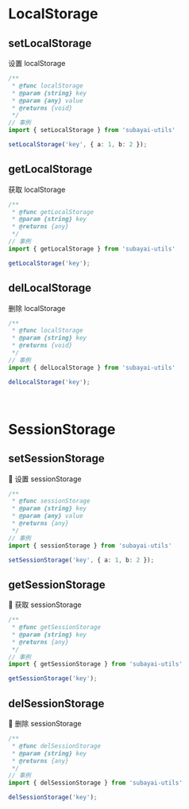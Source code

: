# LocalStorage

## setLocalStorage

设置 localStorage

```typescript
/**
 * @func localStorage
 * @param {string} key
 * @param {any} value
 * @returns {void}
 */
// 事例
import { setLocalStorage } from 'subayai-utils'

setLocalStorage('key', { a: 1, b: 2 });
```

## getLocalStorage

获取 localStorage

```typescript
/**
 * @func getLocalStorage
 * @param {string} key
 * @returns {any}
 */
// 事例
import { getLocalStorage } from 'subayai-utils'

getLocalStorage('key');
```

## delLocalStorage

删除 localStorage

```typescript
/**
 * @func localStorage
 * @param {string} key
 * @returns {void}
 */
// 事例
import { delLocalStorage } from 'subayai-utils'

delLocalStorage('key');
```

<br/>

# SessionStorage

## setSessionStorage

🧿 设置 sessionStorage

```typescript
/**
 * @func sessionStorage
 * @param {string} key
 * @param {any} value
 * @returns {any}
 */
// 事例
import { sessionStorage } from 'subayai-utils'

setSessionStorage('key', { a: 1, b: 2 });
```

## getSessionStorage

🧿 获取 sessionStorage

```typescript
/**
 * @func getSessionStorage
 * @param {string} key
 * @returns {any}
 */
// 事例
import { getSessionStorage } from 'subayai-utils'

getSessionStorage('key');
```

## delSessionStorage

🧿 删除 sessionStorage

```typescript
/**
 * @func delSessionStorage
 * @param {string} key
 * @returns {any}
 */
// 事例
import { delSessionStorage } from 'subayai-utils'

delSessionStorage('key');
```

